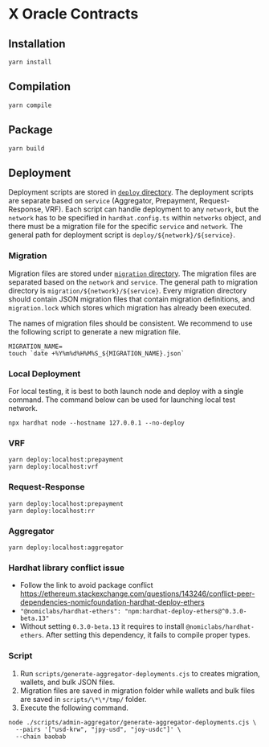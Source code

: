 # X Oracle Contracts

## Installation

```shell
yarn install
```

## Compilation

```shell
yarn compile
```

## Package

```shell
yarn build
```

## Deployment

Deployment scripts are stored in [`deploy` directory](deploy).
The deployment scripts are separate based on `service` (Aggregator, Prepayment, Request-Response, VRF).
Each script can handle deployment to any `network`, but the `network` has to be specified in `hardhat.config.ts` within `networks` object, and there must be a migration file for the specific `service` and `network`.
The general path for deployment script is `deploy/${network}/${service}`.

### Migration

Migration files are stored under [`migration` directory](migration).
The migration files are separated based on the `network` and `service`.
The general path to migration directory is `migration/${network}/${service}`.
Every migration directory should contain JSON migration files that contain migration definitions, and `migration.lock` which stores which migration has already been executed.

The names of migration files should be consistent.
We recommend to use the following script to generate a new migration file.

```shell
MIGRATION_NAME=
touch `date +%Y%m%d%H%M%S_${MIGRATION_NAME}.json`
```

### Local Deployment

For local testing, it is best to both launch node and deploy with a single command.
The command below can be used for launching local test network.

```shell
npx hardhat node --hostname 127.0.0.1 --no-deploy
```

### VRF

```shell
yarn deploy:localhost:prepayment
yarn deploy:localhost:vrf
```

### Request-Response

```shell
yarn deploy:localhost:prepayment
yarn deploy:localhost:rr
```

### Aggregator

```shell
yarn deploy:localhost:aggregator
```

### Hardhat library conflict issue

- Follow the link to avoid package conflict https://ethereum.stackexchange.com/questions/143246/conflict-peer-dependencies-nomicfoundation-hardhat-deploy-ethers
- `"@nomiclabs/hardhat-ethers": "npm:hardhat-deploy-ethers@^0.3.0-beta.13"`
- Without setting `0.3.0-beta.13` it requires to install `@nomiclabs/hardhat-ethers`. After setting this dependency, it fails to compile proper types.

### Script

1. Run `scripts/generate-aggregator-deployments.cjs` to creates migration, wallets, and bulk JSON files.
2. Migration files are saved in migration folder while wallets and bulk files are saved in `scripts/\*\*/tmp/` folder.
3. Execute the following command.

```shell
node ./scripts/admin-aggregator/generate-aggregator-deployments.cjs \
  --pairs '["usd-krw", "jpy-usd", "joy-usdc"]' \
  --chain baobab
```
